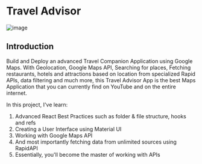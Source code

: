 # Travel Advisor

![image](https://user-images.githubusercontent.com/63361998/177350617-0adadce1-2462-4407-99d5-1a508f40f3d6.png)

## Introduction

Build and Deploy an advanced Travel Companion Application using Google Maps. With Geolocation, Google Maps API, Searching for places, Fetching restaurants, hotels and attractions based on location from specialized Rapid APIs, data filtering and much more, this Travel Advisor App is the best Maps Application that you can currently find on YouTube and on the entire internet.

In this project, I've learn:

1. Advanced React Best Practices such as folder & file structure, hooks and refs
2. Creating a User Interface using Material UI
3. Working with Google Maps API
4. And most importantly fetching data from unlimited sources using RapidAPI
5. Essentially, you'll become the master of working with APIs



